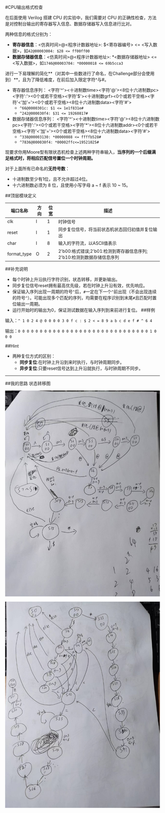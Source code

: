 #CPU输出格式检查

在后面使用 Verilog 搭建 CPU 的实验中，我们需要对 CPU 的正确性检查，方法是对控制台输出的寄存器写入信息、数据存储器写入信息进行比对。

两种信息的格式分别为：

- **寄存器信息**：<仿真时间>@<程序计数器地址>: \$<寄存器编号> <= <写入数据>，如`42@00003004: $28 <= ff00ff00`
- **数据存储器信息**：<仿真时间>@<程序计数器地址>: *<数据存储器地址> <= <写入数据>，如`1746@00003704: *00000018 <= 69b5cca3`

进行一下易理解的简化\*\*（对其中一些数进行了命名，在Challenge部分会使用到）\*\*，且为了降低难度，在前后加入限定字符\^与\#。

- 寄存器信息序列：
  <字符'^'><十进制数time><字符'@'><8位十六进制数pc><字符':'><0个或若干空格><字符'$'><十进制数grf><0个或若干空格><字符'<'加'='><0个或若干空格><8位十六进制数data><字符'#'>
  - `^66@0000301c: $1 <= 1e1f831e#`
  - `^242@000030f4: $31 <= 19260817#`
- 数据存储器信息序列：
  <字符'^'><十进制数time><字符'@'><8位十六进制数pc><字符':'><0个或若干空格><字符'*'><8位十六进制数addr><0个或若干空格><字符'<'加'='><0个或若干空格><8位十六进制数data><字符'#'>
  - `^338@00003130: *00000088 <= ffffb528#`
  - `^7836@000030f4: *00002ffc<=19521025#`

现要求你用Moore型有限状态机检查上述两种字符串输入，**当序列的一个后缀满足格式时，将相应匹配信号置位一个时钟周期。**

对于上面所有已命名的**无符号数**：
- 十进制数至少有1位，且不允许超过4位。
- 十六进制数必须为 8 位，且使用小写字母 a ~ f 表示 10 ~ 15。

##顶层模块定义

|端口名称|方向|位宽|描述|
|----|----|----|----|
|clk|I|1|时钟信号|
|reset|I|1|同步复位信号，将当前状态机状态回归初值并复位输出|
|char|I|8|输入的字符流，以ASCll值表示|
|format_type|O|2|2'b00:格式错误;2'b01:检测到寄存器信息序列; 2'b10:检测到数据存储信息序列|
##补充说明
- 每个时钟上升沿执行字符识别，状态转移，并更新输出。
- 同步复位信号reset拥有最高优先级，若在时钟上升沿有效，优先响应。
- 保证输入序列出现一周期的符号`^`后，`#`一定在下一个`^`前出现（不会出现连续的符号`^`）。可能出现多个匹配的序列，均需要在程序识别到末尾`#`且匹配时置位输出一周期。
- 运行开始时的输出为0，保证测试数据在输入序列到来前进行复位。
##样例

输入：`^ 1 0 2 4 @ 0 0 0 0 3 0 f c : $ 2 < = 8 9 a b c d e f # ^ 6 4`

输出：`0 0 0 0 0 0 0 0 0 0 0 0 0 0 0 0 0 0 0 0 0 0 0 0 0 0 0 0 0 0 1 0 0 0`

##Hint
- 两种复位方式的区别：
  - **同步复位**:在时钟上升沿到来时执行，与时钟周期同步。
  - **异步复位**:只要reset信号达到上升沿就执行，与时钟周期不同步。
****
##我的思路
状态转移图

![图 1](images/7030ef82e021134be8ee922a0d4a06651e9ab42c5ff5af21fcd0d35576d3ac3d.jpg)  

![图 2](images/8091a93a1f046b5e8d56c22d15fc05d25c61be452251ae44083ee7bab16bc3b3.jpg)  
